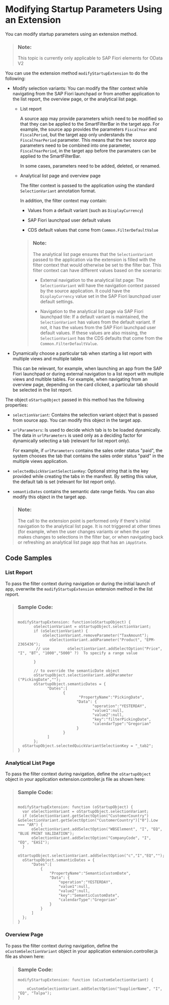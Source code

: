 <!-- loio4564eed27ead43cdb43f8d420470ddfd -->

# Modifying Startup Parameters Using an Extension

You can modify startup parameters using an extension method.

> ### Note:  
> This topic is currently only applicable to SAP Fiori elements for OData V2

You can use the extension method `modifyStartupExtension` to do the following:

-   Modify selection variants: You can modify the filter context while navigating from the SAP Fiori launchpad or from another application to the list report, the overview page, or the analytical list page.

    -   List report

        A source app may provide parameters which need to be modified so that they can be applied to the SmartFilterBar in the target app. For example, the source app provides the parameters `FiscalYear` and `FiscalPeriod`, but the target app only understands the `FiscalYearPeriod` parameter. This means that the two source app parameters need to be combined into one parameter, `FiscalYearPeriod`, in the target app before the paramaters can be applied to the SmartFilterBar.

        In some cases, parameters need to be added, deleted, or renamed.

    -   Analytical list page and overview page

        The filter context is passed to the application using the standard `SelectionVariant` annotation format.

        In addition, the filter context may contain:

        -   Values from a default variant \(such as `DisplayCurrency`\)

        -   SAP Fiori launchpad user default values

        -   CDS default values that come from `Common.FilterDefaultValue`


        > ### Note:  
        > The analytical list page ensures that the `SelectionVariant` passed to the application via the extension is filled with the filter context that would otherwise be set to the filter bar. This filter context can have different values based on the scenario:
        > 
        > -   External navigation to the analytical list page: The `SelectionVariant` will have the navigation context passed by the source application. It could have the `DisplayCurrency` value set in the SAP Fiori launchpad user default settings.
        > 
        > -   Navigation to the analytical list page via SAP Fiori launchpad tile: If a default variant is maintained, the `SelectionVariant` has values from the default variant. If not, it has the values from the SAP Fiori launchpad user default values. If these values are also missing, the `SelectionVariant` has the CDS defaults that come from the `Common.FilterDefaultValue`.


-   Dynamically choose a particular tab when starting a list report with multiple views and multiple tables

    This can be relevant, for example, when launching an app from the SAP Fiori launchpad or during external navigation to a list report with multiple views and multible tables. For example, when navigating from an overview page, depending on the card clicked, a particular tab should be selected in the list report.


The object `oStartupObject` passed in this method has the following properties:

-   `selectionVariant`: Contains the selection variant object that is passed from source app. You can modify this object in the target app.

-   `urlParameters`: Is used to decide which tab is to be loaded dynamically. The data in `urlParameters` is used only as a deciding factor for dynamically selecting a tab \(relevant for list report only\).

    For example, if `urlParameters` contains the sales order status "paid", the system chooses the tab that contains the sales order status "paid" in the multiple views application.

-   `selectedQuickVariantSelectionKey`: Optional string that is the key provided while creating the tabs in the manifest. By setting this value, the default tab is set \(relevant for list report only\).

-   `semanticDates` contains the semantic date range fields. You can also modify this object in the target app.


> ### Note:  
> The call to the extension point is performed only if there's initial navigation to the analytical list page. It is not triggered at other times \(for example, when the user changes variants or when the user makes changes to selections in the filter bar, or when navigating back or refreshing an analytical list page app that has an `iAppState`.



<a name="loio4564eed27ead43cdb43f8d420470ddfd__section_uyr_qcg_v2b"/>

## Code Samples



### List Report

To pass the filter context during navigation or during the initial launch of app, overwrite the `modifyStartupExtension` extension method in the list report.

> ### Sample Code:  
> ```
> 
> modifyStartupExtension: function(oStartupObject) {
>        oSelectionVariant = oStartupObject.selectionVariant;
>        if (oSelectionVariant) {
>            oSelectionVariant.removeParameter("TaxAmount");
>               oSelectionVariant.addParameter("Product", "EPM-2365436");
>         // use        oSelectionVariant.addSelectOption("Price", "I", "BT", "1000","5000" ?)  To specify a range value
>              
>        }
> 
>        // to override the semanticDate object
>        oStartupObject.selectionVariant.addParameter ("PickingDate","");
>        oStartupObject.semanticDates = {
>              "Dates":[
>                     {
>                            "PropertyName":"PickingDate",
>                           "Data": {
>                                  "operation":"YESTERDAY",
>                                  "value1":null,
>                                  "value2":null,
>                                  "key":"filterPickingDate",
>                                  "calendarType":"Gregorian"
>                           }
>                     }
>              ]
>        };
>   oStartupObject.selectedQuickVariantSelectionKey = "_tab2";
> }
> 
> ```



### Analytical List Page

To pass the filter context during navigation, define the `oStartupObject` object in your application extension.controller.js file as shown here:

> ### Sample Code:  
> ```
> 
> modifyStartupExtension: function (oStartupObject) {
> 	var oSelectionVariant = oStartupObject.selectionVariant;
> 	if (oSelectionVariant.getSelectOption("CustomerCountry") &oSelectionVariant.getSelectOption("CustomerCountry")["0"].Low === "AR") {
> 		oSelectionVariant.addSelectOption("WBSElement", "I", "EQ", "BLUE PRINT VALIDATION");
> 		oSelectionVariant.addSelectOption("CompanyCode", "I", "EQ", "EASI");
> 	}
> 	oStartupObject.selectionVariant.addSelectOption("c","I","EQ","");
> 	oStartupObject.semanticDates = {
> 		"Dates":[
> 			{
> 				"PropertyName":"SemanticCustomDate",
> 				"Data": {
> 					"operation":"YESTERDAY",
> 					"value1":null,
> 					"value2":null,
> 					"key":"SemanticCustomDate",
> 					"calendarType":"Gregorian"
> 				}
> 			}
> 		]
> 	};
> }
> 
> ```



### Overview Page

To pass the filter context during navigation, define the `oCustomSelectionVariant` object in your application extension.controller.js file as shown here:

> ### Sample Code:  
> ```
> modifyStartupExtension: function (oCustomSelectionVariant) {
>  
>     oCustomSelectionVariant.addSelectOption("SupplierName", "I", "EQ", "Talpa");
> }
> 
> ```

